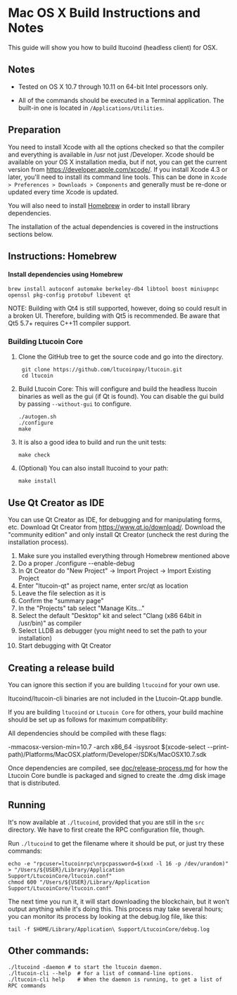 Mac OS X Build Instructions and Notes
====================================
This guide will show you how to build ltucoind (headless client) for OSX.

Notes
-----

* Tested on OS X 10.7 through 10.11 on 64-bit Intel processors only.

* All of the commands should be executed in a Terminal application. The
built-in one is located in `/Applications/Utilities`.

Preparation
-----------

You need to install Xcode with all the options checked so that the compiler
and everything is available in /usr not just /Developer. Xcode should be
available on your OS X installation media, but if not, you can get the
current version from https://developer.apple.com/xcode/. If you install
Xcode 4.3 or later, you'll need to install its command line tools. This can
be done in `Xcode > Preferences > Downloads > Components` and generally must
be re-done or updated every time Xcode is updated.

You will also need to install [Homebrew](http://brew.sh) in order to install library
dependencies.

The installation of the actual dependencies is covered in the instructions
sections below.

Instructions: Homebrew
----------------------

#### Install dependencies using Homebrew

    brew install autoconf automake berkeley-db4 libtool boost miniupnpc openssl pkg-config protobuf libevent qt

NOTE: Building with Qt4 is still supported, however, doing so could result in a broken UI. Therefore, building with Qt5 is recommended. Be aware that Qt5 5.7+ requires C++11 compiler support.

### Building Ltucoin Core

1. Clone the GitHub tree to get the source code and go into the directory.

        git clone https://github.com/ltucoinpay/ltucoin.git
        cd ltucoin

2.  Build Ltucoin Core:
    This will configure and build the headless ltucoin binaries as well as the gui (if Qt is found).
    You can disable the gui build by passing `--without-gui` to configure.

        ./autogen.sh
        ./configure
        make

3.  It is also a good idea to build and run the unit tests:

        make check

4.  (Optional) You can also install ltucoind to your path:

        make install

Use Qt Creator as IDE
------------------------
You can use Qt Creator as IDE, for debugging and for manipulating forms, etc.
Download Qt Creator from https://www.qt.io/download/. Download the "community edition" and only install Qt Creator (uncheck the rest during the installation process).

1. Make sure you installed everything through Homebrew mentioned above
2. Do a proper ./configure --enable-debug
3. In Qt Creator do "New Project" -> Import Project -> Import Existing Project
4. Enter "ltucoin-qt" as project name, enter src/qt as location
5. Leave the file selection as it is
6. Confirm the "summary page"
7. In the "Projects" tab select "Manage Kits..."
8. Select the default "Desktop" kit and select "Clang (x86 64bit in /usr/bin)" as compiler
9. Select LLDB as debugger (you might need to set the path to your installation)
10. Start debugging with Qt Creator

Creating a release build
------------------------
You can ignore this section if you are building `ltucoind` for your own use.

ltucoind/ltucoin-cli binaries are not included in the Ltucoin-Qt.app bundle.

If you are building `ltucoind` or `Ltucoin Core` for others, your build machine should be set up
as follows for maximum compatibility:

All dependencies should be compiled with these flags:

 -mmacosx-version-min=10.7
 -arch x86_64
 -isysroot $(xcode-select --print-path)/Platforms/MacOSX.platform/Developer/SDKs/MacOSX10.7.sdk

Once dependencies are compiled, see [doc/release-process.md](release-process.md) for how the Ltucoin Core
bundle is packaged and signed to create the .dmg disk image that is distributed.

Running
-------

It's now available at `./ltucoind`, provided that you are still in the `src`
directory. We have to first create the RPC configuration file, though.

Run `./ltucoind` to get the filename where it should be put, or just try these
commands:

    echo -e "rpcuser=ltucoinrpc\nrpcpassword=$(xxd -l 16 -p /dev/urandom)" > "/Users/${USER}/Library/Application Support/LtucoinCore/ltucoin.conf"
    chmod 600 "/Users/${USER}/Library/Application Support/LtucoinCore/ltucoin.conf"

The next time you run it, it will start downloading the blockchain, but it won't
output anything while it's doing this. This process may take several hours;
you can monitor its process by looking at the debug.log file, like this:

    tail -f $HOME/Library/Application\ Support/LtucoinCore/debug.log

Other commands:
-------

    ./ltucoind -daemon # to start the ltucoin daemon.
    ./ltucoin-cli --help  # for a list of command-line options.
    ./ltucoin-cli help    # When the daemon is running, to get a list of RPC commands
